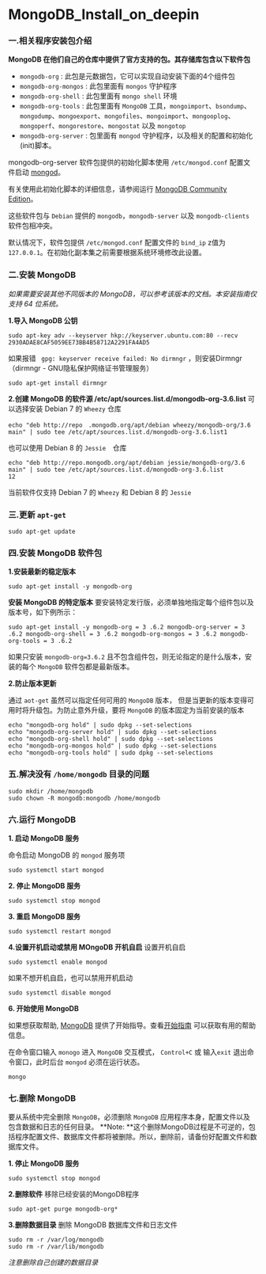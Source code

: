 # MongoDB_Install_on_deepin

### 一.相关程序安装包介绍

**MongoDB 在他们自己的仓库中提供了官方支持的包。其存储库包含以下软件包**

- `mongodb-org` : 此包是元数据包，它可以实现自动安装下面的4个组件包
- `mongodb-org-mongos` : 此包里面有 `mongos` 守护程序
- `mongodb-org-shell` : 此包里面有 `mongo shell` 环境
- `mongodb-org-tools` : 此包里面有 `MongoDB` 工具，`mongoimport`、`bsondump`、`mongodump`、`mongoexport`、`mongofiles`、`mongoimport`、`mongooplog`、`mongoperf`、`mongorestore`、`mongostat` 以及 `mongotop`
- `mongodb-org-server` : 包里面有 `mongod` 守护程序，以及相关的配置和初始化(init)脚本。

mongodb-org-server 软件包提供的初始化脚本使用 `/etc/mongod.conf` 配置文件启动 [mongod](https://docs.mongodb.com/manual/reference/program/mongod/#bin.mongod)。

有关使用此初始化脚本的详细信息，请参阅运行 [MongoDB Community Edition](https://docs.mongodb.com/manual/tutorial/install-mongodb-on-debian/#run-mongodb-community-edition)。

这些软件包与 `Debian` 提供的 `mongodb`，`mongodb-server` 以及 `mongodb-clients` 软件包相冲突。

默认情况下，软件包提供 `/etc/mongod.conf` 配置文件的 `bind_ip` z值为 `127.0.0.1`。在初始化副本集之前需要根据系统环境修改此设置。

### 二.安装 MongoDB

*如果需要安装其他不同版本的 MongoDB，可以参考该版本的文档。本安装指南仅支持 64 位系统。*

**1.导入 MongoDB 公钥**

```
sudo apt-key adv --keyserver hkp://keyserver.ubuntu.com:80 --recv 2930ADAE8CAF5059EE73BB4B58712A2291FA4AD5
```

如果报错 ` gpg: keyserver receive failed: No dirmngr` ，则安装Dirmngr（dirmngr - GNU隐私保护网络证书管理服务）

```
sudo apt-get install dirmngr
```

**2.创建 MongoDB 的软件源 /etc/apt/sources.list.d/mongodb-org-3.6.list** 
可以选择安装 Debian 7 的 `Wheezy` 仓库

```
echo "deb http://repo　.mongodb.org/apt/debian wheezy/mongodb-org/3.6 main" | sudo tee /etc/apt/sources.list.d/mongodb-org-3.6.list1
```

也可以使用 Debian 8 的 `Jessie`　仓库

```
echo "deb http://repo.mongodb.org/apt/debian jessie/mongodb-org/3.6 main" | sudo tee /etc/apt/sources.list.d/mongodb-org-3.6.list
12
```

当前软件仅支持 Debian 7 的 `Wheezy` 和 Debian 8 的 `Jessie`

### 三.更新 `apt-get`

```
sudo apt-get update
```

### 四.安装 MongoDB 软件包

**1.安装最新的稳定版本**

```
sudo apt-get install -y mongodb-org
```

**安装 MongoDB 的特定版本** 
要安装特定发行版，必须单独地指定每个组件包以及版本号，如下例所示：

```
sudo apt-get install -y mongodb-org = 3 .6.2 mongodb-org-server = 3 .6.2 mongodb-org-shell = 3 .6.2 mongodb-org-mongos = 3 .6.2 mongodb-org-tools = 3 .6.2
```

如果只安装 `mongodb-org=3.6.2` 且不包含组件包，则无论指定的是什么版本，安装的每个 `MongoDB` 软件包都是最新版本。

**2.防止版本更新**

通过 `aot-get` 虽然可以指定任何可用的 `MongoDB` 版本， 但是当更新的版本变得可用时将升级包。为防止意外升级，要将 `MongoDB` 的版本固定为当前安装的版本

```
echo "mongodb-org hold" | sudo dpkg --set-selections
echo "mongodb-org-server hold" | sudo dpkg --set-selections
echo "mongodb-org-shell hold" | sudo dpkg --set-selections
echo "mongodb-org-mongos hold" | sudo dpkg --set-selections
echo "mongodb-org-tools hold" | sudo dpkg --set-selections
```

### 五.解决没有 `/home/mongodb` 目录的问题

```
sudo mkdir /home/mongodb
sudo chown -R mongodb:mongodb /home/mongodb
```

### 六.运行 MongoDB

**1. 启动 MongoDB 服务**

命令启动 MongoDB 的 `mongod` 服务项

```
sudo systemctl start mongod 
```

**2. 停止 MongoDB 服务**

```
sudo systemctl stop mongod
```

**3. 重启 MongoDB 服务**

```
sudo systemctl restart mongod
```

**4.设置开机启动或禁用 MOngoDB 开机自启** 
设置开机自启

```
sudo systemctl enable mongod
```

如果不想开机自启，也可以禁用开机启动

```
sudo systemctl disable mongod
```

**6. 开始使用 MongoDB**

如果想获取帮助, [MongoDB](https://docs.mongodb.com/manual/#getting-started) 提供了开始指导。查看[开始指南](https://docs.mongodb.com/manual/#getting-started) 可以获取有用的帮助信息。

在命令窗口输入 `monogo` 进入 `MongoDB` 交互模式， `Control+C` 或 输入`exit` 退出命令窗口，此时后台 `mongod` 必须在运行状态。

```
mongo
```

### 七.删除 MongoDB

要从系统中完全删除 `MongoDB`，必须删除 `MongoDB` 应用程序本身，配置文件以及包含数据和日志的任何目录。 
**Note: **这个删除MongoDB过程是不可逆的，包括程序配置文件、数据库文件都将被删除。所以，删除前，请备份好配置文件和数据库文件。

**1. 停止 MongoDB 服务**

```
sudo systemctl stop mongod 
```

**2.删除软件** 
移除已经安装的MongoDB程序

```
sudo apt-get purge mongodb-org*
```

**3.删除数据目录** 
删除 MongoDB 数据库文件和日志文件

```
sudo rm -r /var/log/mongodb
sudo rm -r /var/lib/mongodb
```

*注意删除自己创建的数据目录*
